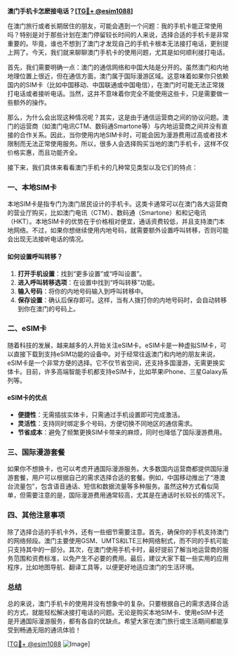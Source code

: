 **澳门手机卡怎麽接电话？[[TG💪+ @esim1088](https://t.me/s/esim1088)]**

在澳门旅行或者长期居住的朋友，可能会遇到一个问题：我的手机卡能正常使用吗？特别是对于那些计划在澳门停留较长时间的人来说，选择合适的手机卡是非常重要的。毕竟，谁也不想到了澳门才发现自己的手机卡根本无法接打电话，更别提上网了。今天，我们就来聊聊澳门手机卡的使用问题，尤其是如何顺利接打电话。

首先，我们需要明确一点：澳门的通信网络和中国大陆是分开的。虽然澳门和内地地理位置上很近，但在通信方面，澳门属于国际漫游区域。这意味着如果你只依赖国内的SIM卡（比如中国移动、中国联通或中国电信），在澳门时可能无法正常拨打电话或者接听电话。当然，这并不意味着你完全不能使用这些卡，只是需要做一些额外的操作。

那么，为什么会出现这种情况呢？其实，这是由于通信运营商之间的协议问题。澳门的运营商（如澳门电讯CTM、数码通Smartone等）与内地运营商之间并没有直接的合作关系。因此，当你使用内地SIM卡时，可能会因为漫游费用过高或者技术限制而无法正常使用服务。所以，很多人会选择购买当地的澳门手机卡，这样不仅价格实惠，而且功能齐全。

接下来，我们具体来看看澳门手机卡的几种常见类型以及它们的特点：

### 一、本地SIM卡

本地SIM卡是指专门为澳门居民设计的手机卡。这类卡通常可以在澳门各大运营商的营业厅购买，比如澳门电讯（CTM）、数码通（Smartone）和和记电讯（HKT）。本地SIM卡的优势在于价格相对便宜，通话资费较低，并且支持澳门本地网络。不过，如果你想继续使用内地号码，就需要额外设置呼叫转移，否则可能会出现无法接听电话的情况。

#### 如何设置呼叫转移？

1. **打开手机设置**：找到“更多设置”或“呼叫设置”。
2. **进入呼叫转移选项**：在设置中找到“呼叫转移”功能。
3. **输入号码**：将你的内地号码输入到呼叫转移中。
4. **保存设置**：确认后保存即可。这样，当有人拨打你的内地号码时，会自动转移到你在澳门的号码上。

### 二、eSIM卡

随着科技的发展，越来越多的人开始关注eSIM卡。eSIM卡是一种虚拟SIM卡，可以直接下载到支持eSIM功能的设备中。对于经常往返澳门和内地的朋友来说，eSIM卡是一个非常方便的选择。它不仅节省空间，还支持多国漫游，无需更换实体卡。目前，许多高端智能手机都支持eSIM卡，比如苹果iPhone、三星Galaxy系列等。

#### eSIM卡的优点

- **便捷性**：无需插拔实体卡，只需通过手机设置即可完成激活。
- **灵活性**：支持同时绑定多个号码，方便切换不同地区的通信需求。
- **节省成本**：避免了频繁更换SIM卡带来的麻烦，同时也降低了国际漫游费用。

### 三、国际漫游套餐

如果你不想换卡，也可以考虑开通国际漫游服务。大多数国内运营商都提供国际漫游套餐，用户可以根据自己的需求选择合适的套餐。例如，中国移动推出了“港澳台流量包”，包含语音通话、短信和数据流量等多种服务。虽然这种方式看似简单，但需要注意的是，国际漫游费用通常较高，尤其是在通话时长较长的情况下。

### 四、其他注意事项

除了选择合适的手机卡外，还有一些细节需要注意。首先，确保你的手机支持澳门的网络频段。澳门主要使用GSM、UMTS和LTE三种网络制式，而不同的手机可能只支持其中的一部分。其次，在澳门使用手机卡时，最好提前了解当地运营商的服务范围和资费标准，以免产生不必要的费用。最后，建议大家下载一些实用的应用程序，比如地图导航、翻译工具等，以便更好地适应澳门的生活环境。

### 总结

总的来说，澳门手机卡的使用并没有想象中的复杂。只要根据自己的需求选择合适的方式，就能轻松解决接打电话的问题。无论是购买本地SIM卡、使用eSIM卡还是开通国际漫游服务，都有各自的优缺点。希望大家在澳门旅行或生活期间都能享受到畅通无阻的通讯体验！

[[TG💪+ @esim1088](https://t.me/s/esim1088) ![Image](https://i.postimg.cc/4NQfJmqS/Snipaste-2025-05-13-00-14-12.png)]